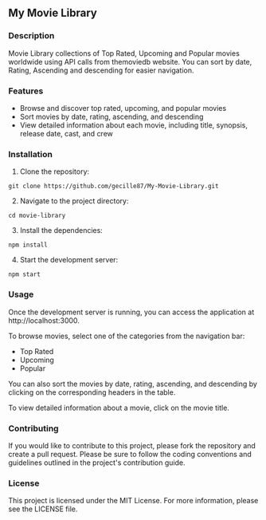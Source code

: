 ## My Movie Library

### Description

Movie Library collections of Top Rated, Upcoming and Popular movies worldwide using API calls from themoviedb website. You can sort by date, Rating, Ascending and descending for easier navigation.

### Features

- Browse and discover top rated, upcoming, and popular movies
- Sort movies by date, rating, ascending, and descending
- View detailed information about each movie, including title, synopsis, release date, cast, and crew

### Installation

1. Clone the repository:

```
git clone https://github.com/gecille87/My-Movie-Library.git
```

2. Navigate to the project directory:

```
cd movie-library
```

3. Install the dependencies:

```
npm install
```

4. Start the development server:

```
npm start
```

### Usage

Once the development server is running, you can access the application at http://localhost:3000.

To browse movies, select one of the categories from the navigation bar:

- Top Rated
- Upcoming
- Popular

You can also sort the movies by date, rating, ascending, and descending by clicking on the corresponding headers in the table.

To view detailed information about a movie, click on the movie title.

### Contributing

If you would like to contribute to this project, please fork the repository and create a pull request. Please be sure to follow the coding conventions and guidelines outlined in the project's contribution guide.

### License

This project is licensed under the MIT License. For more information, please see the LICENSE file.
